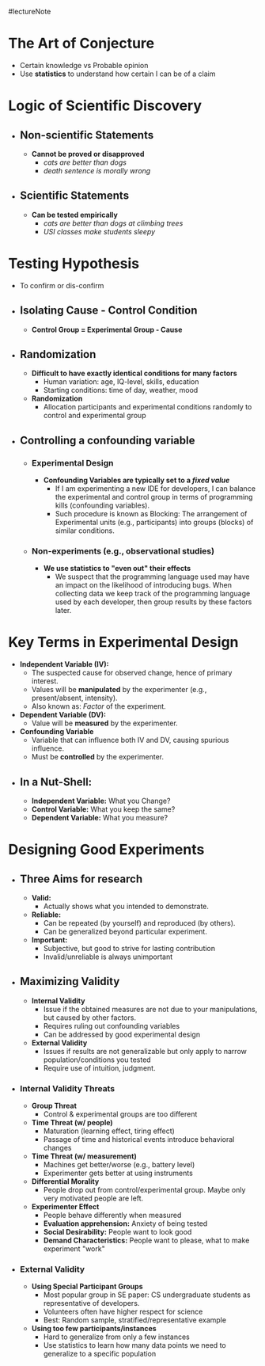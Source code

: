 #lectureNote
# The Art of Conjecture
- Certain knowledge vs Probable opinion
- Use **statistics** to understand how certain I can be of a claim

# Logic of Scientific Discovery
- ## Non-scientific Statements
	- **Cannot be proved or disapproved**
		- *cats are better than dogs*
		- *death sentence is morally wrong*
- ## Scientific Statements
	- **Can be tested empirically**
		- *cats are better than dogs at climbing trees*
		- *USI classes make students sleepy*

# Testing Hypothesis
- To confirm or dis-confirm
- ## Isolating Cause - Control Condition
	- **Control Group = Experimental Group - Cause**
- ## Randomization
	- **Difficult to have exactly identical conditions for many factors**
		- Human variation: age, IQ-level, skills, education
		- Starting conditions: time of day, weather, mood
	- **Randomization**
		- Allocation participants and experimental conditions randomly to control and experimental group
- ## Controlling a confounding variable
	- ### Experimental Design
		- **Confounding Variables are typically set to a *fixed value***
			- If I am experimenting a new IDE for developers, I can balance the experimental and control group in terms of programming kills (confounding variables).
			- Such procedure is known as Blocking: The arrangement of Experimental units (e.g., participants) into groups (blocks) of similar conditions.
	- ### Non-experiments (e.g., observational studies)
		- **We use statistics to "even out" their effects**
			- We suspect that the programming language used may have an impact on the likelihood of introducing bugs. When collecting data we keep track of the programming language used by each developer, then group results by these factors later.
# Key Terms in Experimental Design
- **Independent Variable (IV):**
	- The suspected cause for observed change, hence of primary interest.
	- Values will be **manipulated** by the experimenter (e.g., present/absent, intensity).
	- Also known as: *Factor* of the experiment.
- **Dependent Variable (DV):**
	- Value will be **measured** by the experimenter.
- **Confounding Variable**
	- Variable that can influence both IV and DV, causing spurious influence.
	- Must be **controlled** by the experimenter.
- ## In a Nut-Shell:
	- **Independent Variable:** What you Change?
	- **Control Variable:** What you keep the same?
	- **Dependent Variable:** What you measure?

# Designing Good Experiments
- ## Three Aims for research
	- **Valid:**
		- Actually shows what you intended to demonstrate.
	- **Reliable:**
		- Can be repeated (by yourself) and reproduced (by others).
		- Can be generalized beyond particular experiment.
	- **Important:**
		- Subjective, but good to strive for lasting contribution
		- Invalid/unreliable is always unimportant
- ## Maximizing Validity
	- **Internal Validity**
		- Issue if the obtained measures are not due to your manipulations, but caused by other factors.
		- Requires ruling out confounding variables
		- Can be addressed by good experimental design
	- **External Validity**
		- Issues if results are not generalizable but only apply to narrow population/conditions you tested
		- Require use of intuition, judgment.
- ### Internal Validity Threats
	- **Group Threat**
		- Control & experimental groups are too different
	- **Time Threat (w/ people)**
		- Maturation (learning effect, tiring effect)
		- Passage of time and historical events introduce behavioral changes
	- **Time Threat (w/ measurement)**
		- Machines get better/worse (e.g., battery level)
		- Experimenter gets better at using instruments
	- **Differential Morality**
		- People drop out from control/experimental group. Maybe only very motivated people are left.
	- **Experimenter Effect**
		- People behave differently when measured
		- **Evaluation apprehension:** Anxiety of being tested
		- **Social Desirability:** People want to look good
		- **Demand Characteristics:** People want to please, what to make experiment "work"
- ### External Validity
	- **Using Special Participant Groups**
		- Most popular group in SE paper: CS undergraduate students as representative of developers.
		- Volunteers often have higher respect for science
		- Best: Random sample, stratified/representative example
	- **Using too few participants/instances**
		- Hard to generalize from only a few instances
		- Use statistics to learn how many data points we need to generalize to a specific population